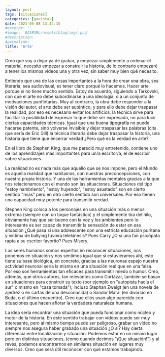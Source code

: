 ```yaml
---
layout: post
tags: [situaciones]
categories: [gaviotas]
date: 2021-05-08 13:14:15
#excerpt: ''
#image: 'BASEURL/assets/blog/img/.png'
#description:
#permalink:
title: 'Arte'
---
```


Creo que voy a dejar ya de grabar, y empezar simplemente a ordenar el material, necesito empezar a construir la historia, de lo contrario empezaré a tener los mismos vídeos una y otra vez, sin saber muy bien qué necesito.

Entiendo que una de las cosas importantes a la hora de crear una obra, sea literaria, sea audiovisual, es tener claro porqué lo hacemos. Hacer arte porque sí no tiene mucho sentido. Estoy de acuerdo, siguiendo a Tarkovski, con que el arte no debe subordinarse a una ideología, o a un conjunto de motivaciones panfletarias. Muy al contrario, la obra debe responder a la visión del autor, el arte debe ser auténtico, y para ello debe dejar traspasar la realidad, por eso es necesario evitar los artificios; la técnica sirve para facilitar la posiblidad de expresar lo que debe ser expresado, no para lucir ciertas capacidades técnicas. Igual que una buena tipografía no puede hacerse patente, sino volverse invisible y dejar traspasar las palabras (cita que sería de Eric Gill) la técnica literaria debe dejar traspasar la historia, una historia que tiene que encerrar verdad ¿Pero qué es la verdad en arte?

En el libro de Stephen King, que me pareció muy entretenido, contiene uno de los aprendizajes más importantes para un/a escritor/a, el de escribir sobre situaciones. 

La realidad no es nada más que aquello que se nos impone, pero el Mundo es aquella realidad que habitamos, con nuestras preconcepciones, con nuestra propia historia. Y una de las herramientas mentales gracias a la que nos relacionamos con el mundo son las situaciones. Situaciones del tipo "estoy hambriento", "estoy huyendo", "estoy asustado" son en cierto sentido "mías" pero en otro cierto sentido son universales. Por eso tienen una capacidad muy potente para transmitir verdad.

Stephen King coloca a los personajes en una situación más o menos extrema (siempre con un toque fantástico) y él simplemente tira del hilo, obviamente hay que ser bueno con la voz y los ambientes pero lo interesante es ser capaz de transmitir la sensación de estar en esa situación ¿Qué pasa si una adolescente con una estricta educación puritana y víctima de bullying tuviera telekinesis? Pues Carry ¿O si una fan psicópata rapta a su escritor favorito? Pues Misery. 

Los seres humanos somos expertos en reconocer situaciones, nos ponemos en situación y nos sentimos igual que si estuviéramos ahí, esto tiene su base biológica, en concreto, gracias a las neuronas espejo nuestra actividad neuronal sería la misma en una situación real que en una falsa. Por eso son herramientas tan eficaces para transmitir miedo o humor. Creo, además, que otros autores, tan relevantes como Cortázar, también se basan en situaciones para construir su texto (por ejemplo en "autopista hacía el sur" o mismo en "casa tomada"); incluso Stephan Zweigt (en una novela de ajedrez o en cartas de una desconocida) o Sandor Marai (en divorcio en Buda, o el último encuentro). Creo que ellos usan algo parecido con situaciones que hacen aflorar la verdadera naturaleza humana.

La idea sería encontrar una situación que pueda funcionar como núcleo y motor de la historia. En este sentido trabajar con vídeos puede ser muy interesante, pero al mismo tiempo puede ser peligroso, grabar un vídeo no siempre nos asegura haber grabado una situación ¿O sí? Hay cierta diferencia entre localización y situación. Podemos estar en un mismo lugar pero en distintas situaciones, (como cuando decimos "¡Que situación!") y al revés, podemos encontrarnos en similares situación en lugares muy diversos. Creo que será útil reconocer con qué estamos trabajando.



